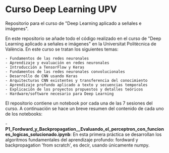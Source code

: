 # Curso Deep Learning UPV
Repositorio para el curso de "Deep Learning aplicado a señales e imágenes".

En este repositorio se añade todo el código realizado en el curso de "Deep Learning aplicado a señales e imágenes" en la Universitat Politècnica de València. En este curso se tratan los siguientes temas:

    - Fundamentos de las redes neuronales
    - Aprendizaje y evaluación en redes neuronales
    - Introducción a TensorFlow y Keras
    - Fundamentos de las redes neuronales convolucionales
    - Desarrollo de CNN usando Keras
    - Arquitecturas CNN existentes y transferencia del conocimiento
    - Aprendizaje profundo aplicado a texto y secuencias temporales
    - Explicación de los proyectos propuestos y detalles teóricos
    - Hardware/software necesario para Deep Learning

El repositorio contiene un notebook por cada una de las 7 sesiones del curso. A continuación se hace un breve resumen del contenido de cada uno de los notebooks:

-**P1_Fordward_y_Backpropagation__Evaluando_el_perceptron_con_funciones_logicas_solucionado.ipynb**: En esta primera práctica        se desarrollan los algoritmos fundamentales del aprendizaje profundo: fordward y backpropagation 'from scratch', es decir, usando únicamente numpy.


